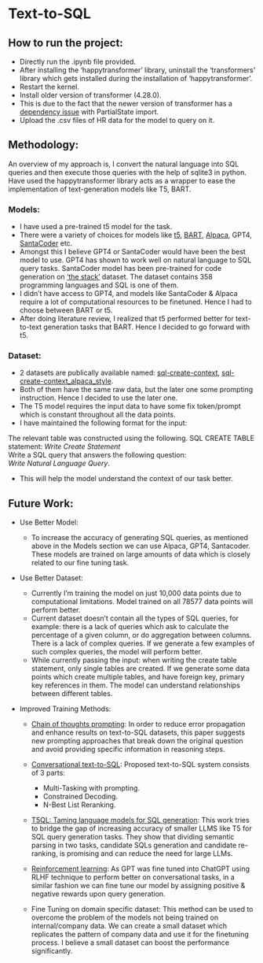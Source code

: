 # Text-to-SQL #

## How to run the project:  ##
- Directly run the .ipynb file provided.  
- After installing the ‘happytransformer’ library, uninstall the ‘transformers’ library which gets installed during the installation of ‘happytransformer’.  
- Restart the kernel.  
- Install older version of transformer (4.28.0).  
- This is due to the fact that the newer version of transformer has a [dependency issue](https://github.com/huggingface/transformers/issues/22816) with PartialState import.     
- Upload the .csv files of HR data for the model to query on it.  


## Methodology: ##
An overview of my approach is, I convert the natural language into SQL queries and then execute those queries with the help of sqlite3 in python. Have used the happytransformer library acts as a wrapper to ease the implementation of text-generation models like T5, BART.

### Models:  ###
- I have used a pre-trained t5 model for the task.  
- There were a variety of choices for models like [t5](https://ai.googleblog.com/2020/02/exploring-transfer-learning-with-t5.html), [BART](https://arxiv.org/abs/1910.13461), [Alpaca](https://crfm.stanford.edu/2023/03/13/alpaca.html), GPT4, [SantaCoder](https://huggingface.co/bigcode/santacoder?text=Convert+to+SQL%3A+How+many+employees+were+hired+last+month%3F%0A%0A%2F%2F+1.+How+many+employees+were+hired+last+month%3F%0A%0A%2F%2F+2.+How+many+employees+were+hired+last+month%3F%0A%0A%2F%2F+3.+How+many+employees+were) etc.  
- Amongst this I believe GPT4 or SantaCoder would have been the best model to use. GPT4 has shown to work well on natural language to SQL query tasks. SantaCoder model has been pre-trained for code generation on [‘the stack’](https://huggingface.co/datasets/bigcode/the-stack) dataset. The dataset contains 358 programming languages and SQL is one of them.  
- I didn’t have access to GPT4, and models like SantaCoder & Alpaca require a lot of computational resources to be finetuned. Hence I had to choose between BART or t5.  
- After doing literature review, I realized that t5 performed better for text-to-text generation tasks that BART. Hence I decided to go forward with t5.  

### Dataset:  ###
- 2 datasets are publically available named: [sql-create-context](https://huggingface.co/datasets/b-mc2/sql-create-context), [sql-create-context_alpaca_style](https://huggingface.co/datasets/lucasmccabe-lmi/sql-create-context_alpaca_style/viewer/lucasmccabe-lmi--sql-create-context_alpaca_style/train?row=0).  
- Both of them have the same raw data, but the later one some prompting instruction. Hence I decided to use the later one.  
- The T5 model requires the input data to have some fix token/prompt which is constant throughout all the data points.   
- I have maintained the following format for the input: 

The relevant table was constructed using the following. 
SQL CREATE TABLE statement:  *Write Create Statement*  
Write a SQL query that answers the following question:  
*Write Natural Language Query*. 


- This will help the model understand the context of our task better.  

## Future Work:  ##
- Use Better Model:  
  -  To increase the accuracy of generating SQL queries, as mentioned above in the Models section we can use Alpaca, GPT4, Santacoder. These models are trained on large amounts of data which is closely related to our fine tuning task.  
  
- Use Better Dataset:  
  -  Currently I’m training the model on just 10,000 data points due to computational limitations. Model trained on all 78577 data points will perform better.  
  -  Current dataset doesn’t contain all the types of SQL queries, for example: there is a lack of queries which ask to calculate the percentage of a given column, or do aggregation between columns. There is a lack of complex queries. If we generate a few examples of such complex queries, the model will perform better.  
  -  While currently passing the input: when writing the create table statement, only single tables are created. If we generate some data points which create multiple tables, and have foreign key, primary key references in them. The model can understand relationships between different tables.  
  
- Improved Training Methods:  
  -  [Chain of thoughts prompting](https://arxiv.org/abs/2305.14215): In order to reduce error propagation and enhance results on text-to-SQL datasets, this paper suggests new prompting approaches that break down the original question and avoid providing specific information in reasoning steps.  
  -  [Conversational text-to-SQL](https://assets.amazon.science/06/42/450f375148feb5b237be0e132bad/conversational-text-to-sql-an-odyssey-into-state-of-the-art-and-challenges-ahead.pdf): Proposed text-to-SQL system consists of 3 parts:  
      -  Multi-Tasking with prompting. 
      -  Constrained Decoding. 
      -  N-Best List Reranking. 
  -  [T5QL: Taming language models for SQL generation](https://aclanthology.org/2022.gem-1.23.pdf): This work tries to bridge the gap of increasing accuracy of smaller LLMS like T5 for SQL query generation tasks. They show that dividing semantic parsing in two tasks, candidate SQLs generation and candidate re-ranking, is promising and can reduce the need for large LLMs.  
  -  [Reinforcement learning](https://arxiv.org/abs/1709.00103): As GPT was fine tuned into ChatGPT using RLHF technique to perform better on conversational tasks, in a similar fashion we can fine tune our model by assigning positive & negative rewards upon query generation. 
  
  -  Fine Tuning on domain specific dataset: This method can be used to overcome the problem of the models not being trained on internal/company data. We can create a small dataset which replicates the pattern of company data and use it for the finetuning process. I believe a small dataset can boost the performance significantly.  

